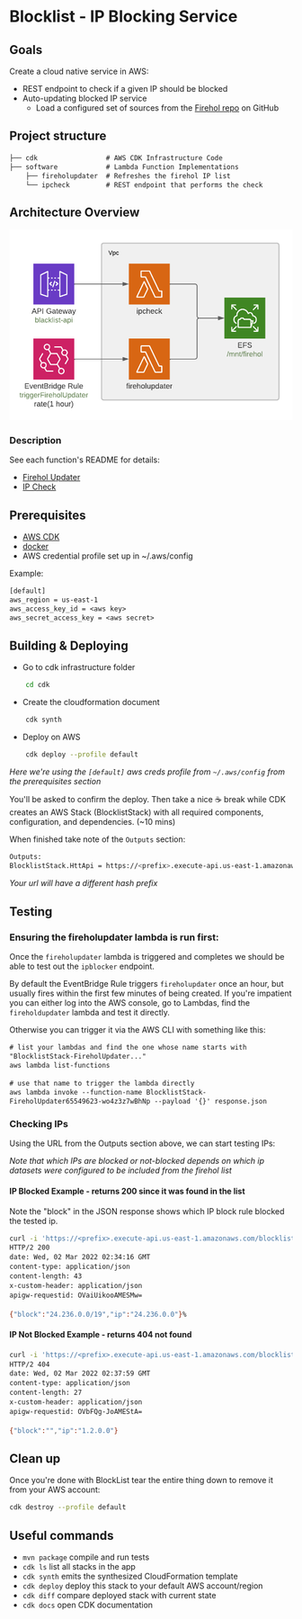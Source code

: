 # Blocklist - IP Blocking Service

## Goals
Create a cloud native service in AWS:
* REST endpoint to check if a given IP should be blocked
* Auto-updating blocked IP service
  * Load a configured set of sources from the [Firehol repo](https://github.com/firehol/blocklist-ipsets) on GitHub

## Project structure
    
    ├── cdk                 # AWS CDK Infrastructure Code
    ├── software            # Lambda Function Implementations
        ├── fireholupdater  # Refreshes the firehol IP list
        └── ipcheck         # REST endpoint that performs the check

## Architecture Overview
![image info](./architecture.png)

### Description
See each function's README for details:
* [Firehol Updater](./software/fireholupdater/README.md)
* [IP Check](./software/ipcheck/README.md)

## Prerequisites
- [AWS CDK](https://docs.aws.amazon.com/cdk/latest/guide/getting_started.html) 
- [docker](https://docs.docker.com/get-docker/) 
- AWS credential profile set up in ~/.aws/config

Example:

    [default]
    aws_region = us-east-1
    aws_access_key_id = <aws key>
    aws_secret_access_key = <aws secret>

## Building & Deploying 

- Go to cdk infrastructure folder
```bash
    cd cdk
```

- Create the cloudformation document
```bash
    cdk synth
```

- Deploy on AWS
```bash
    cdk deploy --profile default 
```
_Here we're using the `[default]` aws creds profile from `~/.aws/config` from the prerequisites section_

You'll be asked to confirm the deploy.  Then take a nice :coffee: break while CDK creates an AWS Stack
(BlocklistStack) with all required components, configuration, and dependencies. (~10 mins)

When finished take note of the `Outputs` section:
```bash
Outputs:
BlocklistStack.HttApi = https://<prefix>.execute-api.us-east-1.amazonaws.com
```
_Your url will have a different hash prefix_

## Testing
### Ensuring the fireholupdater lambda is run first:
Once the `fireholupdater` lambda is triggered and completes we should be able to test out the `ipblocker` endpoint.

By default the EventBridge Rule triggers `fireholupdater` once an hour, but usually fires 
within the first few minutes of being created.  If you're impatient you can either log into 
the AWS console, go to Lambdas, find the `fireholdupdater` lambda and test it directly.

Otherwise you can trigger it via the AWS CLI with something like this: 
```text
# list your lambdas and find the one whose name starts with "BlocklistStack-FireholUpdater..."
aws lambda list-functions

# use that name to trigger the lambda directly
aws lambda invoke --function-name BlocklistStack-FireholUpdater65549623-wo4z3z7wBhNp --payload '{}' response.json
```
### Checking IPs
Using the URL from the Outputs section above, we can start testing IPs:

_Note that which IPs are blocked or not-blocked depends on which ip datasets were configured to 
be included from the firehol list_

#### IP Blocked Example - returns 200 since it was found in the list
Note the "block" in the JSON response shows which IP block rule blocked the tested ip.
```bash
curl -i 'https://<prefix>.execute-api.us-east-1.amazonaws.com/blocklist?ip=24.236.0.0'
HTTP/2 200
date: Wed, 02 Mar 2022 02:34:16 GMT
content-type: application/json
content-length: 43
x-custom-header: application/json
apigw-requestid: OVaiUikooAMESMw=

{"block":"24.236.0.0/19","ip":"24.236.0.0"}%
```
#### IP Not Blocked Example - returns 404 not found
```bash
curl -i 'https://<prefix>.execute-api.us-east-1.amazonaws.com/blocklist?ip=1.2.0.0'                                                                                                                                                                                                                                                              main ✚ ✱ ◼
HTTP/2 404
date: Wed, 02 Mar 2022 02:37:59 GMT
content-type: application/json
content-length: 27
x-custom-header: application/json
apigw-requestid: OVbFQg-JoAMEStA=

{"block":"","ip":"1.2.0.0"}
```

## Clean up
Once you're done with BlockList tear the entire thing down to remove it from your AWS account:

```bash
cdk destroy --profile default
```

## Useful commands

 * `mvn package`     compile and run tests
 * `cdk ls`          list all stacks in the app
 * `cdk synth`       emits the synthesized CloudFormation template
 * `cdk deploy`      deploy this stack to your default AWS account/region
 * `cdk diff`        compare deployed stack with current state
 * `cdk docs`        open CDK documentation